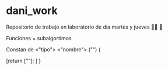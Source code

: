 # dani_work

Repositorio de trabajo en laboratorio de dia martes y jueves :technologist: :green_heart:



Funciones = subalgortimos 

Constan de <"tipo"> <"nombre"> ("<parametros>") {

[return ["<dato>"]; ]
}
